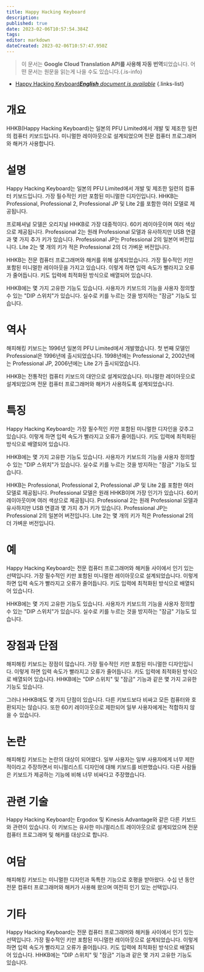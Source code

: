 ```yaml
---
title: Happy Hacking Keyboard
description: 
published: true
date: 2023-02-06T10:57:54.384Z
tags: 
editor: markdown
dateCreated: 2023-02-06T10:57:47.950Z
---
```


> 이 문서는 **Google Cloud Translation API를 사용해 자동 번역**되었습니다.
어떤 문서는 원문을 읽는게 나을 수도 있습니다.{.is-info}



- [Happy Hacking Keyboard***English** document is available*](/en/Knowledge-base/Dictionary/happy-hacking-keyboard)
{.links-list}


# 개요
HHKB(Happy Hacking Keyboard)는 일본의 PFU Limited에서 개발 및 제조한 일련의 컴퓨터 키보드입니다. 미니멀한 레이아웃으로 설계되었으며 전문 컴퓨터 프로그래머와 해커가 사용합니다.

# 설명
Happy Hacking Keyboard는 일본의 PFU Limited에서 개발 및 제조한 일련의 컴퓨터 키보드입니다. 가장 필수적인 키만 포함된 미니멀한 디자인입니다. HHKB는 Professional, Professional 2, Professional JP 및 Lite 2를 포함한 여러 모델로 제공됩니다.

프로페셔널 모델은 오리지널 HHKB로 가장 대중적이다. 60키 레이아웃이며 여러 색상으로 제공됩니다. Professional 2는 원래 Professional 모델과 유사하지만 USB 연결과 몇 가지 추가 키가 있습니다. Professional JP는 Professional 2의 일본어 버전입니다. Lite 2는 몇 개의 키가 적은 Professional 2의 더 가벼운 버전입니다.

HHKB는 전문 컴퓨터 프로그래머와 해커를 위해 설계되었습니다. 가장 필수적인 키만 포함된 미니멀한 레이아웃을 가지고 있습니다. 이렇게 하면 입력 속도가 빨라지고 오류가 줄어듭니다. 키도 입력에 최적화된 방식으로 배열되어 있습니다.

HHKB에는 몇 가지 고유한 기능도 있습니다. 사용자가 키보드의 기능을 사용자 정의할 수 있는 "DIP 스위치"가 있습니다. 실수로 키를 누르는 것을 방지하는 "잠금" 기능도 있습니다.

# 역사
해피해킹 키보드는 1996년 일본의 PFU Limited에서 개발했습니다. 첫 번째 모델인 Professional은 1996년에 출시되었습니다. 1998년에는 Professional 2, 2002년에는 Professional JP, 2006년에는 Lite 2가 출시되었습니다.

HHKB는 전통적인 컴퓨터 키보드의 대안으로 설계되었습니다. 미니멀한 레이아웃으로 설계되었으며 전문 컴퓨터 프로그래머와 해커가 사용하도록 설계되었습니다.

# 특징
Happy Hacking Keyboard는 가장 필수적인 키만 포함된 미니멀한 디자인을 갖추고 있습니다. 이렇게 하면 입력 속도가 빨라지고 오류가 줄어듭니다. 키도 입력에 최적화된 방식으로 배열되어 있습니다.

HHKB에는 몇 가지 고유한 기능도 있습니다. 사용자가 키보드의 기능을 사용자 정의할 수 있는 "DIP 스위치"가 있습니다. 실수로 키를 누르는 것을 방지하는 "잠금" 기능도 있습니다.

HHKB는 Professional, Professional 2, Professional JP 및 Lite 2를 포함한 여러 모델로 제공됩니다. Professional 모델은 원래 HHKB이며 가장 인기가 있습니다. 60키 레이아웃이며 여러 색상으로 제공됩니다. Professional 2는 원래 Professional 모델과 유사하지만 USB 연결과 몇 가지 추가 키가 있습니다. Professional JP는 Professional 2의 일본어 버전입니다. Lite 2는 몇 개의 키가 적은 Professional 2의 더 가벼운 버전입니다.

# 예
Happy Hacking Keyboard는 전문 컴퓨터 프로그래머와 해커들 사이에서 인기 있는 선택입니다. 가장 필수적인 키만 포함된 미니멀한 레이아웃으로 설계되었습니다. 이렇게 하면 입력 속도가 빨라지고 오류가 줄어듭니다. 키도 입력에 최적화된 방식으로 배열되어 있습니다.

HHKB에는 몇 가지 고유한 기능도 있습니다. 사용자가 키보드의 기능을 사용자 정의할 수 있는 "DIP 스위치"가 있습니다. 실수로 키를 누르는 것을 방지하는 "잠금" 기능도 있습니다.

# 장점과 단점
해피해킹 키보드는 장점이 많습니다. 가장 필수적인 키만 포함된 미니멀한 디자인입니다. 이렇게 하면 입력 속도가 빨라지고 오류가 줄어듭니다. 키도 입력에 최적화된 방식으로 배열되어 있습니다. HHKB에는 "DIP 스위치" 및 "잠금" 기능과 같은 몇 가지 고유한 기능도 있습니다.

그러나 HHKB에도 몇 가지 단점이 있습니다. 다른 키보드보다 비싸고 모든 컴퓨터와 호환되지는 않습니다. 또한 60키 레이아웃으로 제한되어 일부 사용자에게는 적합하지 않을 수 있습니다.

# 논란
해피해킹 키보드는 논란의 대상이 되어왔다. 일부 사용자는 일부 사용자에게 너무 제한적이라고 주장하면서 미니멀리스트 디자인에 대해 키보드를 비판했습니다. 다른 사람들은 키보드가 제공하는 기능에 비해 너무 비싸다고 주장했습니다.

# 관련 기술
Happy Hacking Keyboard는 Ergodox 및 Kinesis Advantage와 같은 다른 키보드와 관련이 있습니다. 이 키보드는 유사한 미니멀리스트 레이아웃으로 설계되었으며 전문 컴퓨터 프로그래머 및 해커를 대상으로 합니다.

# 여담
해피해킹 키보드는 미니멀한 디자인과 독특한 기능으로 호평을 받아왔다. 수십 년 동안 전문 컴퓨터 프로그래머와 해커가 사용해 왔으며 여전히 인기 있는 선택입니다.

# 기타
Happy Hacking Keyboard는 전문 컴퓨터 프로그래머와 해커들 사이에서 인기 있는 선택입니다. 가장 필수적인 키만 포함된 미니멀한 레이아웃으로 설계되었습니다. 이렇게 하면 입력 속도가 빨라지고 오류가 줄어듭니다. 키도 입력에 최적화된 방식으로 배열되어 있습니다. HHKB에는 "DIP 스위치" 및 "잠금" 기능과 같은 몇 가지 고유한 기능도 있습니다.